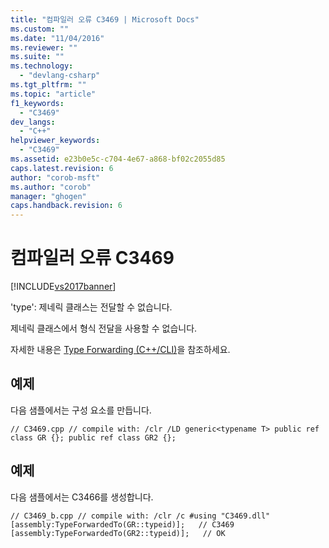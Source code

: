 ```yaml
---
title: "컴파일러 오류 C3469 | Microsoft Docs"
ms.custom: ""
ms.date: "11/04/2016"
ms.reviewer: ""
ms.suite: ""
ms.technology: 
  - "devlang-csharp"
ms.tgt_pltfrm: ""
ms.topic: "article"
f1_keywords: 
  - "C3469"
dev_langs: 
  - "C++"
helpviewer_keywords: 
  - "C3469"
ms.assetid: e23b0e5c-c704-4e67-a868-bf02c2055d85
caps.latest.revision: 6
author: "corob-msft"
ms.author: "corob"
manager: "ghogen"
caps.handback.revision: 6
---
```

# 컴파일러 오류 C3469
[!INCLUDE[vs2017banner](../../assembler/inline/includes/vs2017banner.md)]

'type': 제네릭 클래스는 전달할 수 없습니다.  
  
 제네릭 클래스에서 형식 전달을 사용할 수 없습니다.  
  
 자세한 내용은 [Type Forwarding \(C\+\+\/CLI\)](../../windows/type-forwarding-cpp-cli.md)을 참조하세요.  
  
## 예제  
 다음 샘플에서는 구성 요소를 만듭니다.  
  
```  
// C3469.cpp // compile with: /clr /LD generic<typename T> public ref class GR {}; public ref class GR2 {};  
```  
  
## 예제  
 다음 샘플에서는 C3466를 생성합니다.  
  
```  
// C3469_b.cpp // compile with: /clr /c #using "C3469.dll" [assembly:TypeForwardedTo(GR::typeid)];   // C3469 [assembly:TypeForwardedTo(GR2::typeid)];   // OK  
```